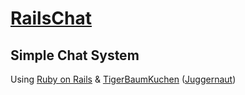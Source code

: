 # [RailsChat](http://andworkspace.net/) #
## Simple Chat System ##
Using [Ruby on Rails](http://www.rubyonrails.org/) & [TigerBaumKuchen](http://rc.trac.arton.no-ip.info/index.fcgi/wiki/TigerBaumKuchen) ([Juggernaut](http://juggernaut.rubyforge.org/))